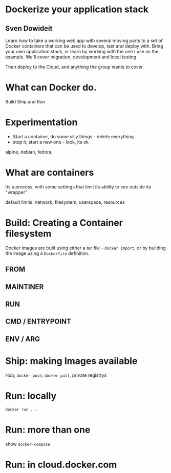 
# Dockerize your application stack
## Sven Dowideit

Learn how to take a working web app with several moving parts to a 
set of Docker containers that can be used to develop, test and deploy with.
Bring your own application stack, or learn by working with the one I use as the example.
We'll cover migration, development and local testing. 

Then deploy to the Cloud, and anything the group wants to cover.

# What can Docker do.

Build Ship and Run

# Experimentation

* Start a container, do some silly things - delete everything
* stop it, start a new one - look, its ok

alpine, debian, fedora, 


# What are containers

Its a process, with some settings that limit its ability to see outside its "wrapper"

default limits: network, filesystem, userspace, resources

# Build: Creating a Container filesystem

Docker images are built using either a tar file - `docker import`, or
by building the image using a `Dockerfile` definition.

## FROM
## MAINTINER
## RUN 
## CMD / ENTRYPOINT
## ENV / ARG

# Ship: making Images available

Hub, `docker push`, `docker pull`, private registrys

# Run: locally

`docker run ...`

# Run: more than one

show `docker-compose`

# Run: in cloud.docker.com

# 